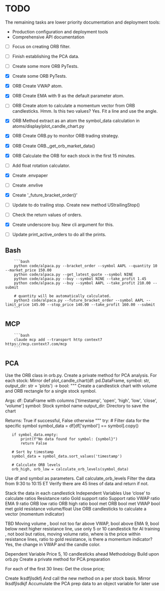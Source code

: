 # TODO

The remaining tasks are lower priority documentation and deployment tools:
  - Production configuration and deployment tools
  - Comprehensive API documentation

  
- [ ] Focus on creating ORB filter.
- [ ] Finish establishing the PCA data.
- [ ] Create some more ORB PyTests.
- [X] Create some ORB PyTests.
- [X] ORB Create VWAP atom.
- [X] ORB Create EMA with 9 as the default parameter atom.
- [ ] ORB Create atom to calculate a momentum vector from ORB candlesticks.  Hmm. Is this two values? Yes.  Fit a line and use the angle.
- [X] ORB Method extract as an atom the symbol_data calculation in atoms/display/plot_candle_chart.py
- [X] ORB Create ORB.py to monitor ORB trading strategy.
- [X] ORB Create ORB._get_orb_market_data()
- [X] ORB Calculate the ORB for each stock in the first 15 minutes.
- [ ] Add float rotation calculator.
- [X] Create .envpaper
- [ ] Create .envlive
- [X] Create '_future_bracket_order()'
- [ ] Update to do trailing stop. Create new method UStrailingStop()
- [ ] Check the return values of orders.
- [X] Create underscore buy.  New cli argument for this.
- [ ] Update print_active_orders to do all the prints.


## Bash

        ```bash
        python code/alpaca.py --bracket_order --symbol AAPL --quantity 10 --market_price 150.00
        python code/alpaca.py --get_latest_quote --symbol NINE
        python code/alpaca.py --buy --symbol NINE --take_profit 1.45
        python code/alpaca.py --buy --symbol AAPL --take_profit 210.00 --submit

        # quantity will be automatically calculated.
        python3 code/alpaca.py --future_bracket_order --symbol AAPL --limit_price 145.00 --stop_price 140.00 --take_profit 160.00 --submit
        ```

## MCP
        ```bash
        claude mcp add --transport http context7 https://mcp.context7.com/mcp
        ```



## PCA
Use the ORB class in orb.py.
Create a private method for PCA analysis.
For each stock:
Mirror
def plot_candle_chart(df: pd.DataFrame, symbol: str, output_dir: str = 'plots') -> bool:
   """
   Create a candlestick chart with volume and ORB rectangle for a single stock symbol.

   Args:
       df: DataFrame with columns ['timestamp', 'open', 'high', 'low', 'close', 'volume']
       symbol: Stock symbol name
       output_dir: Directory to save the chart

   Returns:
       True if successful, False otherwise
   """
   try:
       # Filter data for the specific symbol
       symbol_data = df[df['symbol'] == symbol].copy()

       if symbol_data.empty:
           print(f"No data found for symbol: {symbol}")
           return False

       # Sort by timestamp
       symbol_data = symbol_data.sort_values('timestamp')

       # Calculate ORB levels
       orb_high, orb_low = calculate_orb_levels(symbol_data)
Use df and symbol as parameters.
Call calculate_orb_levels
Filter the data from 9:30 to 10:15 ET
Verify there are 45 lines of data and return if not.

Stack the data in each candlestick
Independent Variables
Use ‘close’ to calculate ratios
Resistance ratio
Gold support ratio
Support ratio
VWAP ratio
EMA 9 ratio
ORB low ratio
ORB high ratio
bool met ORB
bool met VWAP
bool met gold resistance
volume/float
Use ORB candlesticks to calculate a vector (momentum indicator)

TBD
Moving volume
, bool not too far above VWAP, bool above EMA 9, bool below next higher resistance line, use only 5 or 10 candlestick for AI training , not bool but ratios, moving volume ratio, where is the price within resistance lines, ratio to gold resistance, is there a momentum indicator? Yes, the change in VWAP and the candle color.

Dependent Variable
Price 5, 10 candlesticks ahead
Methodology
Build upon orb.py
Create a private method for PCA preparation



For each of the first 30 lines:
Get the close price;


Create lksdfjlsdkfj
And call the new method on a per stock basis.
Mirror lksdfjlsdkjf
Accumulate the PCA prep data to an object variable for later use
